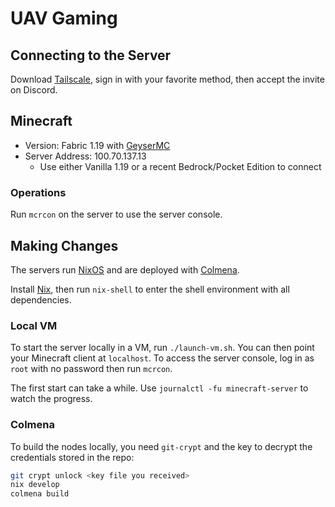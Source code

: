 # UAV Gaming

## Connecting to the Server

Download [Tailscale](https://tailscale.com), sign in with your favorite method, then accept the invite on Discord.

## Minecraft

- Version: Fabric 1.19 with [GeyserMC](https://geysermc.org)
- Server Address: 100.70.137.13
    - Use either Vanilla 1.19 or a recent Bedrock/Pocket Edition to connect

### Operations

Run `mcrcon` on the server to use the server console.

## Making Changes

The servers run [NixOS](https://nixos.org/manual/nixos/unstable) and are deployed with [Colmena](https://github.com/zhaofengli/colmena).

Install [Nix](https://nixos.org/download.html), then run `nix-shell` to enter the shell environment with all dependencies.

### Local VM

To start the server locally in a VM, run `./launch-vm.sh`.
You can then point your Minecraft client at `localhost`.
To access the server console, log in as `root` with no password then run `mcrcon`.

The first start can take a while. Use `journalctl -fu minecraft-server` to watch the progress.

### Colmena

To build the nodes locally, you need `git-crypt` and the key to decrypt the credentials stored in the repo:

```bash
git crypt unlock <key file you received>
nix develop
colmena build
```
